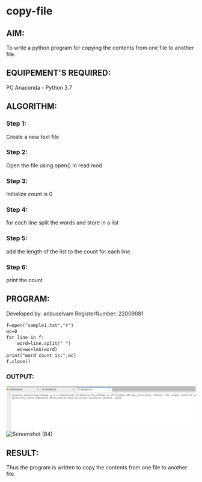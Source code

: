 # copy-file
## AIM:
To write a python program for copying the contents from one file to another file.
## EQUIPEMENT'S REQUIRED: 
PC
Anaconda - Python 3.7
## ALGORITHM: 
### Step 1:
Create a new text file
### Step 2: 
Open the file using open() in read mod
 
### Step 3: 
Initialize count is 0

### Step 4:  
for each line split the words and store in a list

### Step 5: 
add the length of the list to the count for each line

### Step 6: 
print the count


## PROGRAM:
Developed by: anbuselvam
RegisterNumber: 22009081
```
f=open("sample1.txt","r")
wc=0
for line in f:
    word=line.split(" ")
    wc=wc+len(word)
print("word count is:",wc)
f.close()
```

### OUTPUT:
![output](/Screenshot%20(75).png)
![Screenshot (84)](https://user-images.githubusercontent.com/119559871/215133249-06b87e9f-5039-4e97-90cc-4c8e91bcb6dc.png)




## RESULT:
Thus the program is written to copy the contents from one file to another file.

